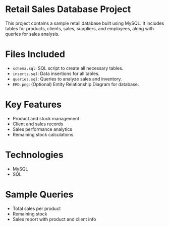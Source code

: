# Retail Sales Database Project 

This project contains a sample retail database built using MySQL. It includes tables for products, clients, sales, suppliers, and employees, along with queries for sales analysis.

# Files Included
- `schema.sql`: SQL script to create all necessary tables.
- `inserts.sql`: Data insertions for all tables.
- `queries.sql`: Queries to analyze sales and inventory.
- `ERD.png`: (Optional) Entity Relationship Diagram for database.

# Key Features
- Product and stock management
- Client and sales records
- Sales performance analytics
- Remaining stock calculations

# Technologies
- MySQL
- SQL

# Sample Queries
- Total sales per product
- Remaining stock
- Sales report with product and client info
